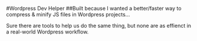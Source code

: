 #Wordpress Dev Helper
##Built because I wanted a better/faster way to compress & minify JS files in Wordpress projects...

Sure there are tools to help us do the same thing, but none are as effienct in a real-world Wordpress workflow.